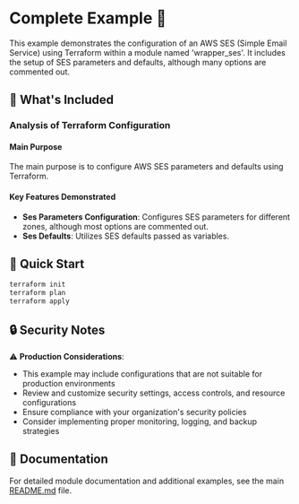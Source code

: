 # Complete Example 🚀

This example demonstrates the configuration of an AWS SES (Simple Email Service) using Terraform within a module named 'wrapper_ses'. It includes the setup of SES parameters and defaults, although many options are commented out.

## 🔧 What's Included

### Analysis of Terraform Configuration

#### Main Purpose
The main purpose is to configure AWS SES parameters and defaults using Terraform.

#### Key Features Demonstrated
- **Ses Parameters Configuration**: Configures SES parameters for different zones, although most options are commented out.
- **Ses Defaults**: Utilizes SES defaults passed as variables.

## 🚀 Quick Start

```bash
terraform init
terraform plan
terraform apply
```

## 🔒 Security Notes

⚠️ **Production Considerations**: 
- This example may include configurations that are not suitable for production environments
- Review and customize security settings, access controls, and resource configurations
- Ensure compliance with your organization's security policies
- Consider implementing proper monitoring, logging, and backup strategies

## 📖 Documentation

For detailed module documentation and additional examples, see the main [README.md](../../README.md) file. 